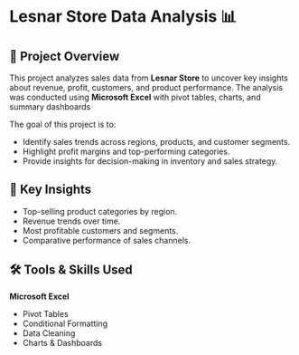 # Lesnar Store Data Analysis 📊

## 📌 Project Overview
This project analyzes sales data from **Lesnar Store** to uncover key insights about revenue, profit, customers, and product performance. The analysis was conducted using **Microsoft Excel** with pivot tables, charts, and summary dashboards

The goal of this project is to:
- Identify sales trends across regions, products, and customer segments.
- Highlight profit margins and top-performing categories.
- Provide insights for decision-making in inventory and sales strategy.
  
## 🔑 Key Insights
- Top-selling product categories by region.
- Revenue trends over time.
- Most profitable customers and segments.
- Comparative performance of sales channels.
 ## 🛠️ Tools & Skills Used
 **Microsoft Excel**
  - Pivot Tables
  - Conditional Formatting
  - Data Cleaning
  - Charts & Dashboards
